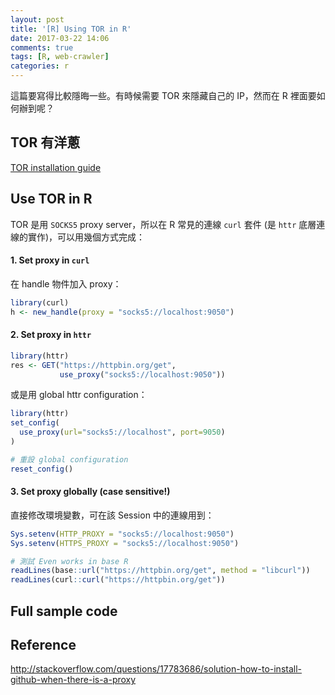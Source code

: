 ```yaml
---
layout: post
title: '[R] Using TOR in R'
date: 2017-03-22 14:06
comments: true
tags: [R, web-crawler]
categories: r
---
```


這篇要寫得比較隱晦一些。有時候需要 TOR 來隱藏自己的 IP，然而在 R 裡面要如何辦到呢？

## TOR 有洋蔥

[TOR installation guide](https://www.torproject.org/docs/installguide.html.en)

## Use TOR in R

TOR 是用 `SOCKS5` proxy server，所以在 R 常見的連線 `curl` 套件 (是 `httr` 底層連線的實作)，可以用幾個方式完成：

#### 1. Set proxy in `curl`

在 handle 物件加入 proxy：

```r
library(curl)
h <- new_handle(proxy = "socks5://localhost:9050")
```

#### 2. Set proxy in `httr`

```r
library(httr)
res <- GET("https://httpbin.org/get",
           use_proxy("socks5://localhost:9050"))
```

或是用 global httr configuration：

```r
library(httr)
set_config(
  use_proxy(url="socks5://localhost", port=9050)
)

# 重設 global configuration
reset_config()
```

#### 3. Set proxy globally (case sensitive!)

直接修改環境變數，可在該 Session 中的連線用到：

```r
Sys.setenv(HTTP_PROXY = "socks5://localhost:9050")
Sys.setenv(HTTPS_PROXY = "socks5://localhost:9050")

# 測試 Even works in base R
readLines(base::url("https://httpbin.org/get", method = "libcurl"))
readLines(curl::curl("https://httpbin.org/get"))
```

## Full sample code

<script src="https://gist.github.com/leoluyi/21fdf8c7eff74c63178046208806194e.js"></script>


## Reference

<http://stackoverflow.com/questions/17783686/solution-how-to-install-github-when-there-is-a-proxy>
